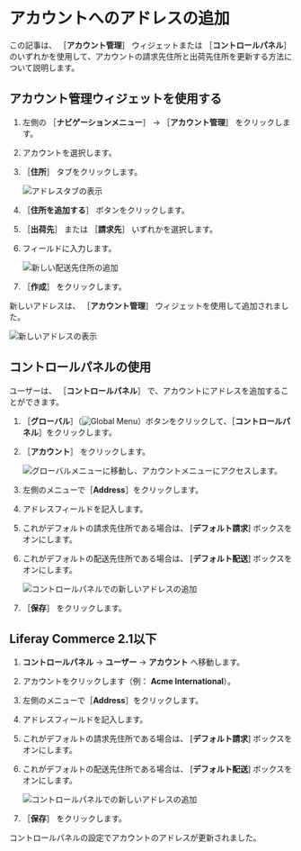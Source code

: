 # アカウントへのアドレスの追加

この記事は、 ［**アカウント管理**］ ウィジェットまたは ［**コントロールパネル**］ のいずれかを使用して、アカウントの請求先住所と出荷先住所を更新する方法について説明します。

## アカウント管理ウィジェットを使用する

1. 左側の ［**ナビゲーションメニュー**］ → ［**アカウント管理**］ をクリックします。
1. アカウントを選択します。
1. ［**住所**］ タブをクリックします。

    ![アドレスタブの表示](./adding-addresses-to-an-account/images/01.png)

1. ［**住所を追加する**］ ボタンをクリックします。
1. ［**出荷先**］ または ［**請求先**］ いずれかを選択します。
1. フィールドに入力します。

    ![新しい配送先住所の追加](./adding-addresses-to-an-account/images/02.png)

1. ［**作成**］ をクリックします。

新しいアドレスは、 ［**アカウント管理**］ ウィジェットを使用して追加されました。

![新しいアドレスの表示](./adding-addresses-to-an-account/images/03.png)

## コントロールパネルの使用

ユーザーは、 ［**コントロールパネル**］ で、アカウントにアドレスを追加することができます。

1. ［**グローバル**］（![Global Menu](../../images/icon-applications-menu.png)）ボタンをクリックして、［**コントロールパネル**］をクリックします。
1. ［**アカウント**］ をクリックします。

    ![グローバルメニューに移動し、アカウントメニューにアクセスします。](./adding-addresses-to-an-account/images/05.png)

1. 左側のメニューで［**Address**］をクリックします。
1. アドレスフィールドを記入します。
1. これがデフォルトの請求先住所である場合は、 [**デフォルト請求**] ボックスをオンにします。
1. これがデフォルトの配送先住所である場合は、 [**デフォルト配送**] ボックスをオンにします。

   ![コントロールパネルでの新しいアドレスの追加](./adding-addresses-to-an-account/images/04.png)

1. ［**保存**］ をクリックします。

## Liferay Commerce 2.1以下

1. **コントロールパネル** → **ユーザー** → **アカウント** へ移動します。
1. アカウントをクリックします（例： **Acme International**）。
1. 左側のメニューで［**Address**］をクリックします。
1. アドレスフィールドを記入します。
1. これがデフォルトの請求先住所である場合は、 [**デフォルト請求**] ボックスをオンにします。
1. これがデフォルトの配送先住所である場合は、 [**デフォルト配送**] ボックスをオンにします。

   ![コントロールパネルでの新しいアドレスの追加](./adding-addresses-to-an-account/images/04.png)

1. ［**保存**］ をクリックします。

コントロールパネルの設定でアカウントのアドレスが更新されました。
